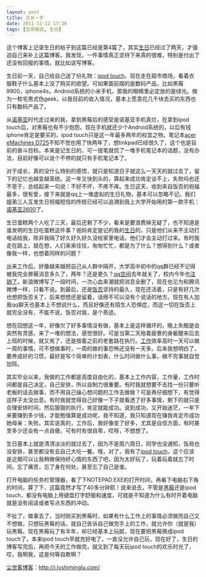 ```yaml
---
layout: post
title: 又长一岁
date: 2011-11-12 17:39
tags: [生命痕迹, 生日]
---
```

这个博客上记录生日的帖子到这篇已经是第4篇了，其实<a href="http://i.lvshiminglu.com/tag/%E7%94%9F%E6%97%A5" target="_blank">生日</a>已经过了两天，才强迫自己来补上这篇博客。我发现，一件事情真正坚持下来真的很难，特别是付出了还没有回报的事情，就比如说写博客。

生日前一天，自己给自己送了份礼物：<a href="http://i.lvshiminglu.com/tag/ipod-touch" target="_blank">ipod touch</a>，现在走在超市商场，看着衣服鞋子什么基本上没了购买的欲望。可如果面前摆的是数码产品，比如黑莓9900，iphone4s，Android系统的小米手机，那我的眼睛里必定放的是绿光。做为一枚宅男式伪geek，以我目前的收入情况，基本上愿意花几千块去买的东西也只有数码产品了。

从<a href="http://i.lvshiminglu.com/tag/nokia-6120c" target="_blank">诺基亚</a>时代走过来的我，拿到黑莓后的感受是诺基亚手机真烂，在拿到ipod touch后，对黑莓也有不少抱怨。现在手机就还少个Android系统的，以后有钱iphone肯定是要买的，ipod touch只是这一年最多两年的权宜之物。笔记本<a href="http://i.lvshiminglu.com/tag/emachines-d725" target="_blank">acer eMachines D725</a>不知不觉也用了快两年了，想tinkpad已经很久了，这个也是目前的奋斗目标。本来是记生日的，可一提笔就侃了一堆手机笔记本的话题，没有办法，目前好像可以说个不停的就只有手机笔记本了。

对于成长，真的没什么特别的感悟，就只是知道日子就这么一天天的就过去了，留下的记忆也越变越笼统。这一年又快到头的，算起来成功肯定谈不上，失败吗也还不至于，总结起来一句说：不好不坏，不疼不痒。生日这天，收到来自饭否的祝福最多，很有爱，接下来就是qq上一堆虚拟的生日礼物，基本可以忽略不记。我们姐弟三人互发生日祝福短信的传统已经可以追溯到我上大学开始用的第一款手机：<a href="http://i.lvshiminglu.com/blog/121.html" target="_blank">诺基亚2600</a>了。

生日蛋糕两个人吃了三天，最后还剩了不少，看来是要浪费掉无疑了，也不知道是谁发明的生日吃蛋糕这件事？爸妈肯定是记的我的<a href="http://i.lvshiminglu.com/tag/%E7%94%9F%E6%97%A5" target="_blank">生日</a>的，只是他们从来不主动打电话给我，除非我隔了好久好久好久没给家里电话，他们才会主动打过来。有时我走在路上，就在想，人们来来往往，匆匆忙忙，都是为了什么？想得到什么？或者像我一样，也想着同样的问题？

出来工作后，好像越来越把自己从人群中隔开，大学高中初中的qq群已经不记得被我完全屏蔽消息多久了，两年？还是更久？<a href="http://i.lvshiminglu.com/blog/236.html" target="_blank">qq空间</a>去年就关了，校内今年也<a href="http://i.lvshiminglu.com/blog/706.html" target="_blank">注销了</a>，新浪微博写了一段时间，一次心血来潮就把消息全删了，现在也沦为和腾讯微博一样，只看不说。到最后，还是<a href="http://i.lvshiminglu.com/tag/%e9%a5%ad%e5%90%a6" target="_blank">饭否</a>坚持的最久，现在还活着，只是有好几次也想把饭否关了，后来想想还是留着，话痨不可以没有个说话的地方。现在有人加我qq聊天也基本上不想说什么，而且好像还有陌生人恐惧症，而这一切在饭否上就完全没有，不能不说，饭否对我，是个奇迹。

想在回想这一年，好像欠了好多事情没有做，基本上是这样循环的，晚上失眠是会突然有灵感，来了一堆的想法，感觉很好。可是当第二天拖着疲惫的身躯醒来后去上班的时候，就又焉了，还是按着之前的老套路在执行。<a href="http://i.lvshiminglu.com/tag/%e6%96%b0%e5%b7%a5%e4%bd%9c" target="_blank">工作</a>效率高时一天可以做一周的事情，可不想做事时，一周的做的事恐怖还没有一天多。后来我想明白了，要养成好的习惯，最好是写个简单的计划表，什么时间做什么事，做不完事就自觉加班。

其实毕业以来，我做的工作都是高度自由化的，基本上工作内容，工作量，工作时间都是自己决定，自己安排，所以自制力很重要。有时我就想要不去找一份只要听老板的话去做事，而不用自己操心想问题的工作去做做？可是再仔细想下，有觉得这样子太没出息。有时我就觉得自己好像一下子就看透了好多事情，剩下的就只是合理安排时间，然后狠狠的执行，肯定就能成功。说到成功，又开始迷茫，一年下来要赚到多少钱，才能勉强算是成功呢，我不知道，我只知道现在赚我肯定市成功她母亲：失败。其实说真的，工作后，我好像变了好多，尤其是自信方面，有时甚至多少还会有一点自傲，可有时有很自卑，哎呀，不想想了。

生日基本上就是清清淡淡的就过去了，因为不是周六周日，同学也没通知，饭局也没安排，甚至都没有去自己大吃一餐。哦，对了，我有了<a href="http://i.lvshiminglu.com/tag/ipod-touch" target="_blank">ipod touch</a>，这个应该是近期可以让我稍微保持好心情的东西了吧，因为太好玩了，玩着玩着就忘了时间，忘了痛苦，忘了身在何处，甚至忘了自己是谁。

打开电脑的任务栏管理器，看了下NOTEPAD.EXE的打开时间，再看下电脑右下角的时间，算了下，这篇竟然才写了40多分钟耶！说来说去，不管是<a href="http://i.lvshiminglu.com/tag/blackberry" target="_blank">黑莓</a>还是ipod touch，都没有电脑上用键盘打字舒服和速度，可就是不知道为什么有时开着电脑就是没有阅读或者写点东西的冲动。

不扯了，做事去了，当时刚买到黑莓时，如果有什么工作上的事情必须做而自己又不想做，只想玩黑莓的话，就自己告诉自己做完手上的工作，就允许你（就是我）玩黑莓。现在黑莓玩了有半年，却已经基本上玩腻，现在要把黑莓换成ipod touch了，本来ipod touch早就充好电了，一直没允许自己玩，现在好了，生日的博客写完后，再把今天的工作做完，就又到了每天玩ipod touch的欢乐时光了，哎，我啊我，这是何等自欺啊？

<a href="http://i.lvshiminglu.com/">尘世客博客</a>：<a href="http://i.lvshiminglu.com/">http://i.lvshiminglu.com/</a>


